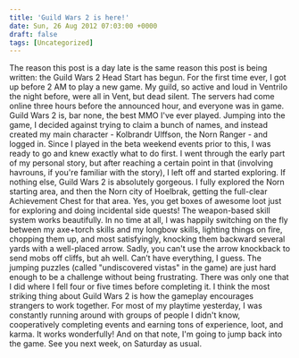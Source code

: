 ```yaml
---
title: 'Guild Wars 2 is here!'
date: Sun, 26 Aug 2012 07:03:00 +0000
draft: false
tags: [Uncategorized]
---
```


The reason this post is a day late is the same reason this post is being written: the Guild Wars 2 Head Start has begun. For the first time ever, I got up before 2 AM to play a new game. My guild, so active and loud in Ventrilo the night before, were all in Vent‚ but dead silent. The servers had come online three hours before the announced hour, and everyone was in game. Guild Wars 2 is, bar none, the best MMO I've ever played. Jumping into the game, I decided against trying to claim a bunch of names, and instead created my main character - Kolbrandr Ulffson, the Norn Ranger - and logged in. Since I played in the beta weekend events prior to this, I was ready to go and knew exactly what to do first. I went through the early part of my personal story, but after reaching a certain point in that (involving havrouns, if you're familiar with the story), I left off and started exploring. If nothing else, Guild Wars 2 is absolutely gorgeous. I fully explored the Norn starting area, and then the Norn city of Hoelbrak, getting the full-clear Achievement Chest for that area. Yes, you get boxes of awesome loot just for exploring and doing incidental side quests! The weapon-based skill system works beautifully. In no time at all, I was happily switching on the fly between my axe+torch skills and my longbow skills, lighting things on fire, chopping them up, and most satisfyingly, knocking them backward several yards with a well-placed arrow. Sadly, you can't use the arrow knockback to send mobs off cliffs, but ah well. Can’t have everything, I guess. The jumping puzzles (called "undiscovered vistas" in the game) are just hard enough to be a challenge without being frustrating. There was only one that I did where I fell four or five times before completing it. I think the most striking thing about Guild Wars 2 is how the gameplay encourages strangers to work together. For most of my playtime yesterday, I was constantly running around with groups of people I didn't know, cooperatively completing events and earning tons of experience, loot, and karma. It works wonderfully! And on that note, I'm going to jump back into the game. See you next week, on Saturday as usual.